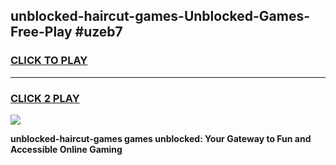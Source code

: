 
## unblocked-haircut-games-Unblocked-Games-Free-Play #uzeb7
<h3>
<a href="https://us.freeplayer.one?title=unblocked-haircut-games&ref=9M">CLICK TO PLAY</a></h3>
<hr>

<h3>
<a href="https://us.freeplayer.one?title=unblocked-haircut-games&ref=9M">CLICK 2 PLAY</a>
  
</h3>

<a href="https://us.freeplayer.one?title=unblocked-haircut-games&ref=9M"><img src="https://clearcache.store/games.png"></a>


**unblocked-haircut-games games unblocked: Your Gateway to Fun and Accessible Online Gaming**
